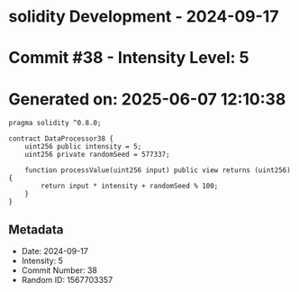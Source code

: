 ﻿# solidity Development - 2024-09-17
# Commit #38 - Intensity Level: 5
# Generated on: 2025-06-07 12:10:38
```solidity
pragma solidity ^0.8.0;

contract DataProcessor38 {
    uint256 public intensity = 5;
    uint256 private randomSeed = 577337;

    function processValue(uint256 input) public view returns (uint256) {
        return input * intensity + randomSeed % 100;
    }
}
```
## Metadata
- Date: 2024-09-17
- Intensity: 5
- Commit Number: 38
- Random ID: 1567703357
